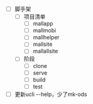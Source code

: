 
- [ ] 脚手架
	- [ ] 项目清单
		- [ ] mallapp
		- [ ] mallmobi
		- [ ] mallhelper
		- [ ] mallsite
		- [ ] mallallsite
	- [ ] 阶段
		- [ ] clone
		- [ ] serve
		- [ ] build
		- [ ] test
- [ ] 更新ucli --help，少了mk-ods
